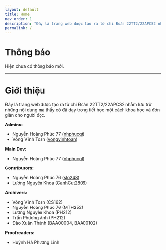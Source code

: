 ```yaml
---
layout: default
title: Home
nav_order: 1
description: "Đây là trang web được tạo ra từ chi Đoàn 22TT2/22APCS2 nhằm lưu trữ những nội dung mà thầy cô đã dạy trong tiết học một cách khoa học và đơn giản cho người đọc."
permalink: /
---
```


# Thông báo

Hiện chưa có thông báo mới.

---

# Giới thiệu

Đây là trang web được tạo ra từ chi Đoàn 22TT2/22APCS2 nhằm lưu trữ những nội dung mà thầy cô đã dạy trong tiết học một cách khoa học và đơn giản cho người đọc.

**Admins:**
- Nguyễn Hoàng Phúc 77 ([nhphucqt](https://github.com/nhphucqt))
- Vòng Vĩnh Toàn ([vongvinhtoan](https://github.com/vongvinhtoan))

**Main Dev:**
- Nguyễn Hoàng Phúc 77 ([nhphucqt](https://github.com/nhphucqt))

**Contributors:**
- Nguyễn Hoàng Phúc 76 ([slo248](https://github.com/slo248))
- Lương Nguyên Khoa ([CanhCut2806](https://github.com/CanhCut2806))

**Archivers:**
- Vòng Vĩnh Toàn (CS162)
- Nguyễn Hoàng Phúc 76 (MTH252)
- Lương Nguyên Khoa (PH212)
- Trần Phương Anh (PH212)
- Đào Xuân Thành (BAA00004, BAA00102)

**Proofreaders:**
- Huỳnh Hà Phương Linh